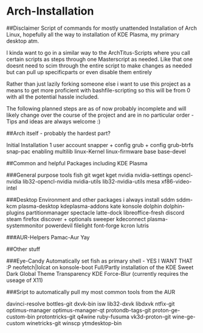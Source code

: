 # Arch-Installation
##Disclaimer
Script of commands for mostly unattended Installation of Arch Linux, hopefully all the way to installation of KDE Plasma, my primary desktop atm.

I kinda want to go in a similar way to the ArchTitus-Scripts where you call certain scripts as steps through one Masterscript as needed. Like that one doesnt need to scim through the entire script to make changes as needed but can pull up specificparts or even disable them entirely



Rather than just lazily forking someone else i want to use this project as a means to get more proficient with bashfile-scripting so this will be from 0 with all the potential hassle included.

The following planned steps are as of now probably incomplete and will likely change over the course of the project and are in no particular order - Tips and ideas are always welcome :) 


##Arch itself - probably the hardest part?

  Initial Installation
  1 user account
  snapper + config
  grub + config
  grub-btrfs
  snap-pac
  enabling multilib
  linux-Kernel
  linux-firmware
  base
  base-devel

##Common and helpful Packages including KDE Plasma

###General purpose tools
  fish
  git
  wget
  kget
  nvidia
  nvidia-settings
  opencl-nvidia
  lib32-opencl-nvidia
  nvidia-utils
  lib32-nvidia-utils
  mesa
  xf86-video-intel
  

###Desktop Environment and other packages i always install
  sddm
  sddm-kcm
  plasma-desktop
  kdeplasma-addons
  kate
  konsole
  dolphin
  dolphin-plugins
  partitionmanager
  spectacle
  latte-dock
  libreoffice-fresh
  discord
  steam
  firefox
  discover + optionals
  sweeper
  kdeconnect
  plasma-systemmonitor
  powerdevil
  filelight
  font-forge
  kcron
  lutris

###AUR-Helpers
  Pamac-Aur
  Yay
  
##Other stuff



###Eye-Candy
  Automatically set fish as primary shell - YES I WANT THAT :P
  neofetch|lolcat on konsole-boot
  Full/Partly installation of the KDE Sweet Dark Global Theme
  Transparency
  KDE Force-Blur (currently requires the useage of X11)

###Sript to automatically pull my most common tools from the AUR 

  davinci-resolve
  bottles-git
  dxvk-bin
  isw
  lib32-dxvk
  libdxvk
  ntfix-git
  optimus-manager
  optimus-manager-qt
  protondb-tags-git
  proton-ge-custom-bin
  protontricks-git
  q4wine
  ruby-fusuma
  vk3d-proton-git
  wine-ge-custom
  winetricks-git
  winscp
  ytmdesktop-bin
